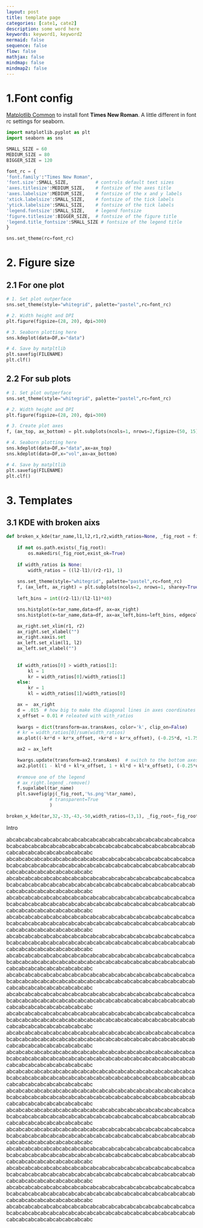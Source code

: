 ```yaml
---
layout: post
title: template page
categories: [cate1, cate2]
description: some word here
keywords: keyword1, keyword2
mermaid: false
sequence: false
flow: false
mathjax: false
mindmap: false
mindmap2: false
---
```



# 1.Font config

[Matplotlib Common](./2022-10-26-Matplotlib%20Common.md) to install font **Times New Roman**. A little different in font rc settings for seaborn.

```python
import matplotlib.pyplot as plt
import seaborn as sns

SMALL_SIZE = 60
MEDIUM_SIZE = 80
BIGGER_SIZE = 120

font_rc = {
'font.family':"Times New Roman",   
'font.size':SMALL_SIZE,          # controls default text sizes
'axes.titlesize':MEDIUM_SIZE,    # fontsize of the axes title
'axes.labelsize':MEDIUM_SIZE,    # fontsize of the x and y labels
'xtick.labelsize':SMALL_SIZE,    # fontsize of the tick labels
'ytick.labelsize':SMALL_SIZE,    # fontsize of the tick labels
'legend.fontsize':SMALL_SIZE,    # legend fontsize
'figure.titlesize':BIGGER_SIZE,  # fontsize of the figure title
'legend.title_fontsize':SMALL_SIZE # fontsize of the legend title
}

sns.set_theme(rc=font_rc)
```

# 2. Figure size

## 2.1 For one plot

```python
# 1. Set plot outperface
sns.set_theme(style="whitegrid", palette="pastel",rc=font_rc)

# 2. Width height and DPI
plt.figure(figsize=(28, 20), dpi=300)

# 3. Seaborn plotting here
sns.kdeplot(data=DF,x="data")

# 4. Save by matpltlib
plt.savefig(FILENAME)
plt.clf()
```

## 2.2  For sub plots

```python
# 1. Set plot outperface
sns.set_theme(style="whitegrid", palette="pastel",rc=font_rc)

# 2. Width height and DPI
plt.figure(figsize=(28, 20), dpi=300)

# 3. Create plot axes
f, (ax_top, ax_bottom) = plt.subplots(ncols=1, nrows=2,figsize=(50, 15), dpi=300)

# 4. Seaborn plotting here
sns.kdeplot(data=DF,x="data",ax=ax_top)
sns.kdeplot(data=DF,x="vol",ax=ax_bottom)

# 4. Save by matpltlib
plt.savefig(FILENAME)
plt.clf()
```


# 3. Templates
## 3.1 KDE with broken aixs
```python
def broken_x_kde(tar_name,l1,l2,r1,r2,width_ratios=None, _fig_root = fig_root):
    
    if not os.path.exists(_fig_root):
        os.makedirs(_fig_root,exist_ok=True)
    
    if width_ratios is None:
        width_ratios = ((l2-l1)/(r2-r1), 1)
        
    sns.set_theme(style="whitegrid", palette="pastel",rc=font_rc)
    f, (ax_left, ax_right) = plt.subplots(ncols=2, nrows=1, sharey=True, gridspec_kw={'wspace':0.15} ,figsize=(28, 20), dpi=300, width_ratios = width_ratios)
    
    left_bins = int((r2-l1)/(l2-l1)*40)

    sns.histplot(x=tar_name,data=df, ax=ax_right)
    sns.histplot(x=tar_name,data=df, ax=ax_left,bins=left_bins, edgecolor='black',kde=True,line_kws={"linewidth":5,"color":"white"})

    ax_right.set_xlim(r1, r2)  
    ax_right.set_xlabel("")
    ax_right.xaxis.set
    ax_left.set_xlim(l1, l2)
    ax_left.set_xlabel("")
    
    
    if width_ratios[0] > width_ratios[1]:
        kl = 1
        kr = width_ratios[0]/width_ratios[1]
    else:
        kr = 1
        kl = width_ratios[1]/width_ratios[0]

    ax =  ax_right
    d = .015  # how big to make the diagonal lines in axes coordinates
    x_offset = 0.01 # releated with with_ratios
    
    kwargs = dict(transform=ax.transAxes, color='k', clip_on=False)
    # kr = width_ratios[0]/sum(width_ratios)
    ax.plot((-kr*d + kr*x_offset, +kr*d + kr*x_offset), (-0.25*d, +1.75*d), **kwargs)        # top-left diagonal

    ax2 = ax_left

    kwargs.update(transform=ax2.transAxes)  # switch to the bottom axes
    ax2.plot((1 - kl*d + kl*x_offset, 1 + kl*d + kl*x_offset), (-0.25*d, +1.75*d), **kwargs)  # bottom-left diagonal
    
    #remove one of the legend
    # ax_right.legend_.remove()
    f.supxlabel(tar_name)
    plt.savefig(pj(_fig_root,'%s.png'%tar_name),
                # transparent=True
                )

broken_x_kde(tar,32,-33,-43,-50,width_ratios=(3,1), _fig_root=_fig_root)
```


 Intro 


abcabcabcabcabcabcabcabcabcabcabcabcabcabcabcabcabcabcabcabcabcabcabcabcabcabcabcabcabcabcabcabcabcabcabcabcabcabcabcabcabcabcabcabcabcabcabcabcabcabc
abcabcabcabcabcabcabcabcabcabcabcabcabcabcabcabcabcabcabcabcabcabcabcabcabcabcabcabcabcabcabcabcabcabcabcabcabcabcabcabcabcabcabcabcabcabcabcabcabcabc
abcabcabcabcabcabcabcabcabcabcabcabcabcabcabcabcabcabcabcabcabcabcabcabcabcabcabcabcabcabcabcabcabcabcabcabcabcabcabcabcabcabcabcabcabcabcabcabcabcabc
abcabcabcabcabcabcabcabcabcabcabcabcabcabcabcabcabcabcabcabcabcabcabcabcabcabcabcabcabcabcabcabcabcabcabcabcabcabcabcabcabcabcabcabcabcabcabcabcabcabc
abcabcabcabcabcabcabcabcabcabcabcabcabcabcabcabcabcabcabcabcabcabcabcabcabcabcabcabcabcabcabcabcabcabcabcabcabcabcabcabcabcabcabcabcabcabcabcabcabcabc
abcabcabcabcabcabcabcabcabcabcabcabcabcabcabcabcabcabcabcabcabcabcabcabcabcabcabcabcabcabcabcabcabcabcabcabcabcabcabcabcabcabcabcabcabcabcabcabcabcabc
abcabcabcabcabcabcabcabcabcabcabcabcabcabcabcabcabcabcabcabcabcabcabcabcabcabcabcabcabcabcabcabcabcabcabcabcabcabcabcabcabcabcabcabcabcabcabcabcabcabc
abcabcabcabcabcabcabcabcabcabcabcabcabcabcabcabcabcabcabcabcabcabcabcabcabcabcabcabcabcabcabcabcabcabcabcabcabcabcabcabcabcabcabcabcabcabcabcabcabcabc
abcabcabcabcabcabcabcabcabcabcabcabcabcabcabcabcabcabcabcabcabcabcabcabcabcabcabcabcabcabcabcabcabcabcabcabcabcabcabcabcabcabcabcabcabcabcabcabcabcabc
abcabcabcabcabcabcabcabcabcabcabcabcabcabcabcabcabcabcabcabcabcabcabcabcabcabcabcabcabcabcabcabcabcabcabcabcabcabcabcabcabcabcabcabcabcabcabcabcabcabc
abcabcabcabcabcabcabcabcabcabcabcabcabcabcabcabcabcabcabcabcabcabcabcabcabcabcabcabcabcabcabcabcabcabcabcabcabcabcabcabcabcabcabcabcabcabcabcabcabcabc
abcabcabcabcabcabcabcabcabcabcabcabcabcabcabcabcabcabcabcabcabcabcabcabcabcabcabcabcabcabcabcabcabcabcabcabcabcabcabcabcabcabcabcabcabcabcabcabcabcabc
abcabcabcabcabcabcabcabcabcabcabcabcabcabcabcabcabcabcabcabcabcabcabcabcabcabcabcabcabcabcabcabcabcabcabcabcabcabcabcabcabcabcabcabcabcabcabcabcabcabc
abcabcabcabcabcabcabcabcabcabcabcabcabcabcabcabcabcabcabcabcabcabcabcabcabcabcabcabcabcabcabcabcabcabcabcabcabcabcabcabcabcabcabcabcabcabcabcabcabcabc
abcabcabcabcabcabcabcabcabcabcabcabcabcabcabcabcabcabcabcabcabcabcabcabcabcabcabcabcabcabcabcabcabcabcabcabcabcabcabcabcabcabcabcabcabcabcabcabcabcabc
abcabcabcabcabcabcabcabcabcabcabcabcabcabcabcabcabcabcabcabcabcabcabcabcabcabcabcabcabcabcabcabcabcabcabcabcabcabcabcabcabcabcabcabcabcabcabcabcabcabc
abcabcabcabcabcabcabcabcabcabcabcabcabcabcabcabcabcabcabcabcabcabcabcabcabcabcabcabcabcabcabcabcabcabcabcabcabcabcabcabcabcabcabcabcabcabcabcabcabcabc
abcabcabcabcabcabcabcabcabcabcabcabcabcabcabcabcabcabcabcabcabcabcabcabcabcabcabcabcabcabcabcabcabcabcabcabcabcabcabcabcabcabcabcabcabcabcabcabcabcabc
abcabcabcabcabcabcabcabcabcabcabcabcabcabcabcabcabcabcabcabcabcabcabcabcabcabcabcabcabcabcabcabcabcabcabcabcabcabcabcabcabcabcabcabcabcabcabcabcabcabc
abcabcabcabcabcabcabcabcabcabcabcabcabcabcabcabcabcabcabcabcabcabcabcabcabcabcabcabcabcabcabcabcabcabcabcabcabcabcabcabcabcabcabcabcabcabcabcabcabcabc


